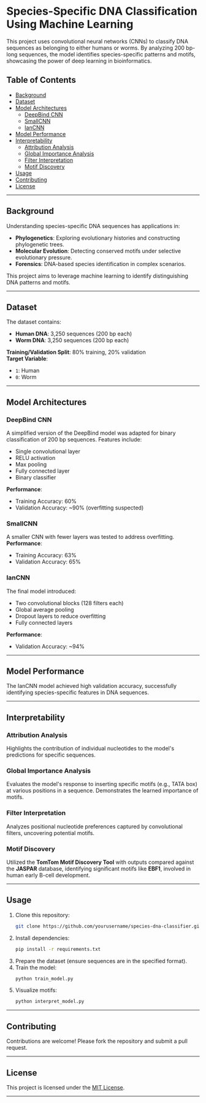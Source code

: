 
# Species-Specific DNA Classification Using Machine Learning

This project uses convolutional neural networks (CNNs) to classify DNA sequences as belonging to either humans or worms. By analyzing 200 bp-long sequences, the model identifies species-specific patterns and motifs, showcasing the power of deep learning in bioinformatics.

## Table of Contents
- [Background](#background)
- [Dataset](#dataset)
- [Model Architectures](#model-architectures)
  - [DeepBind CNN](#deepbind-cnn)
  - [SmallCNN](#smallcnn)
  - [IanCNN](#iancnn)
- [Model Performance](#model-performance)
- [Interpretability](#interpretability)
  - [Attribution Analysis](#attribution-analysis)
  - [Global Importance Analysis](#global-importance-analysis)
  - [Filter Interpretation](#filter-interpretation)
  - [Motif Discovery](#motif-discovery)
- [Usage](#usage)
- [Contributing](#contributing)
- [License](#license)

---

## Background
Understanding species-specific DNA sequences has applications in:
- **Phylogenetics**: Exploring evolutionary histories and constructing phylogenetic trees.
- **Molecular Evolution**: Detecting conserved motifs under selective evolutionary pressure.
- **Forensics**: DNA-based species identification in complex scenarios.

This project aims to leverage machine learning to identify distinguishing DNA patterns and motifs.

---

## Dataset
The dataset contains:
- **Human DNA**: 3,250 sequences (200 bp each)
- **Worm DNA**: 3,250 sequences (200 bp each)

**Training/Validation Split**: 80% training, 20% validation  
**Target Variable**:  
- `1`: Human  
- `0`: Worm  

---

## Model Architectures

### DeepBind CNN
A simplified version of the DeepBind model was adapted for binary classification of 200 bp sequences. Features include:
- Single convolutional layer
- RELU activation
- Max pooling
- Fully connected layer
- Binary classifier

**Performance**:  
- Training Accuracy: 60%  
- Validation Accuracy: ~90% (overfitting suspected)

### SmallCNN
A smaller CNN with fewer layers was tested to address overfitting.  
**Performance**:  
- Training Accuracy: 63%  
- Validation Accuracy: 65%  

### IanCNN
The final model introduced:
- Two convolutional blocks (128 filters each)
- Global average pooling
- Dropout layers to reduce overfitting
- Fully connected layers

**Performance**:  
- Validation Accuracy: ~94%  

---

## Model Performance
The IanCNN model achieved high validation accuracy, successfully identifying species-specific features in DNA sequences.

---

## Interpretability

### Attribution Analysis
Highlights the contribution of individual nucleotides to the model's predictions for specific sequences.

### Global Importance Analysis
Evaluates the model's response to inserting specific motifs (e.g., TATA box) at various positions in a sequence. Demonstrates the learned importance of motifs.

### Filter Interpretation
Analyzes positional nucleotide preferences captured by convolutional filters, uncovering potential motifs.

### Motif Discovery
Utilized the **TomTom Motif Discovery Tool** with outputs compared against the **JASPAR** database, identifying significant motifs like **EBF1**, involved in human early B-cell development.

---

## Usage
1. Clone this repository:  
   ```bash
   git clone https://github.com/yourusername/species-dna-classifier.git
   ```
2. Install dependencies:  
   ```bash
   pip install -r requirements.txt
   ```
3. Prepare the dataset (ensure sequences are in the specified format).
4. Train the model:  
   ```bash
   python train_model.py
   ```
5. Visualize motifs:  
   ```bash
   python interpret_model.py
   ```

---

## Contributing
Contributions are welcome! Please fork the repository and submit a pull request.

---

## License
This project is licensed under the [MIT License](LICENSE).

---
